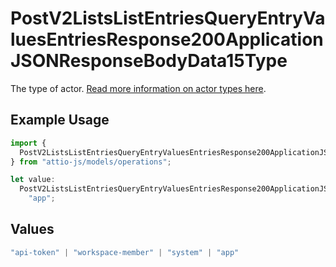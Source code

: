 # PostV2ListsListEntriesQueryEntryValuesEntriesResponse200ApplicationJSONResponseBodyData15Type

The type of actor. [Read more information on actor types here](/docs/actors).

## Example Usage

```typescript
import {
  PostV2ListsListEntriesQueryEntryValuesEntriesResponse200ApplicationJSONResponseBodyData15Type,
} from "attio-js/models/operations";

let value:
  PostV2ListsListEntriesQueryEntryValuesEntriesResponse200ApplicationJSONResponseBodyData15Type =
    "app";
```

## Values

```typescript
"api-token" | "workspace-member" | "system" | "app"
```